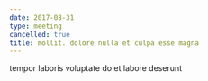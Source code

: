 ```yaml
---
date: 2017-08-31
type: meeting
cancelled: true
title: mollit. dolore nulla et culpa esse magna
---
```

tempor laboris voluptate do et labore deserunt